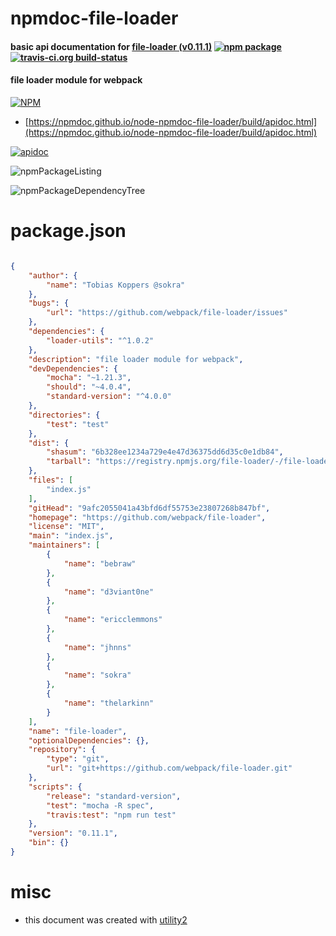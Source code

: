 # npmdoc-file-loader

#### basic api documentation for  [file-loader (v0.11.1)](https://github.com/webpack/file-loader)  [![npm package](https://img.shields.io/npm/v/npmdoc-file-loader.svg?style=flat-square)](https://www.npmjs.org/package/npmdoc-file-loader) [![travis-ci.org build-status](https://api.travis-ci.org/npmdoc/node-npmdoc-file-loader.svg)](https://travis-ci.org/npmdoc/node-npmdoc-file-loader)

#### file loader module for webpack

[![NPM](https://nodei.co/npm/file-loader.png?downloads=true&downloadRank=true&stars=true)](https://www.npmjs.com/package/file-loader)

- [https://npmdoc.github.io/node-npmdoc-file-loader/build/apidoc.html](https://npmdoc.github.io/node-npmdoc-file-loader/build/apidoc.html)

[![apidoc](https://npmdoc.github.io/node-npmdoc-file-loader/build/screenCapture.buildCi.browser.%252Ftmp%252Fbuild%252Fapidoc.html.png)](https://npmdoc.github.io/node-npmdoc-file-loader/build/apidoc.html)

![npmPackageListing](https://npmdoc.github.io/node-npmdoc-file-loader/build/screenCapture.npmPackageListing.svg)

![npmPackageDependencyTree](https://npmdoc.github.io/node-npmdoc-file-loader/build/screenCapture.npmPackageDependencyTree.svg)



# package.json

```json

{
    "author": {
        "name": "Tobias Koppers @sokra"
    },
    "bugs": {
        "url": "https://github.com/webpack/file-loader/issues"
    },
    "dependencies": {
        "loader-utils": "^1.0.2"
    },
    "description": "file loader module for webpack",
    "devDependencies": {
        "mocha": "~1.21.3",
        "should": "~4.0.4",
        "standard-version": "^4.0.0"
    },
    "directories": {
        "test": "test"
    },
    "dist": {
        "shasum": "6b328ee1234a729e4e47d36375dd6d35c0e1db84",
        "tarball": "https://registry.npmjs.org/file-loader/-/file-loader-0.11.1.tgz"
    },
    "files": [
        "index.js"
    ],
    "gitHead": "9afc2055041a43bfd6df55753e23807268b847bf",
    "homepage": "https://github.com/webpack/file-loader",
    "license": "MIT",
    "main": "index.js",
    "maintainers": [
        {
            "name": "bebraw"
        },
        {
            "name": "d3viant0ne"
        },
        {
            "name": "ericclemmons"
        },
        {
            "name": "jhnns"
        },
        {
            "name": "sokra"
        },
        {
            "name": "thelarkinn"
        }
    ],
    "name": "file-loader",
    "optionalDependencies": {},
    "repository": {
        "type": "git",
        "url": "git+https://github.com/webpack/file-loader.git"
    },
    "scripts": {
        "release": "standard-version",
        "test": "mocha -R spec",
        "travis:test": "npm run test"
    },
    "version": "0.11.1",
    "bin": {}
}
```



# misc
- this document was created with [utility2](https://github.com/kaizhu256/node-utility2)
